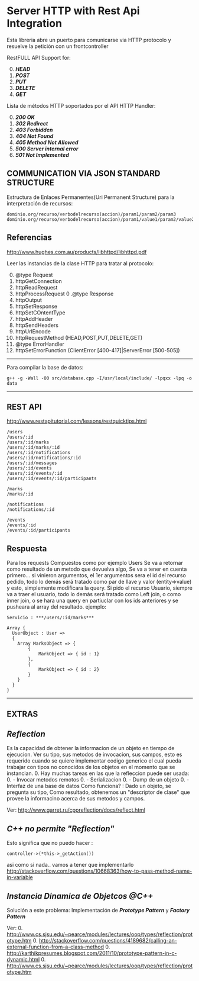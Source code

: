Server HTTP with Rest Api Integration
=============

Esta libreria abre un puerto para comunicarse via HTTP protocolo y resuelve
la petición con un frontcontroller


RestFULL API Support for:

0. ***HEAD***
0. ***POST***
0. ***PUT***
0. ***DELETE***
0. ***GET***

Lista de métodos HTTP soportados por el API HTTP Handler:

0. ***200 OK***
0. ***302 Redirect***
0. ***403 Forbidden***
0. ***404 Not Found***
0. ***405 Method Not Allowed***
0. ***500 Server internal error***
0. ***501 Not Implemented***

COMMUNICATION VIA JSON STANDARD STRUCTURE
------

Estructura de Enlaces Permanentes(Uri Permanent Structure) para la interpretación de recursos:

```
dominio.org/recurso/verbodelrecurso(accion)/param1/param2/param3
dominio.org/recurso/verbodelrecurso(accion)/param1/value1/param2/value2/param3/value3
```

Referencias
------

http://www.hughes.com.au/products/libhttpd/libhttpd.pdf

Leer las instancias de la clase HTTP para tratar al protocolo:

0. @type Request
0. httpGetConnection
0. httpReadRequest
0. httpProcessRequest
0 .@type Response
0. httpOutput
0. httpSetResponse
0. httpSetCOntentType
0. httpAddHeader
0. httpSendHeaders
0. httpUrlEncode
0. httpRequestMethod (HEAD,POST,PUT,DELETE,GET)
0. @type ErrorHandler
0. httpSetErrorFunction (ClientError [400-417]|ServerError [500-505])

------------
Para compilar la base de datos:

```
g++ -g -Wall -O0 src/database.cpp -I/usr/local/include/ -lpqxx -lpq -o data
```

-----------------------------------------------------

REST API
-----------

http://www.restapitutorial.com/lessons/restquicktips.html

```
/users
/users/:id
/users/:id/marks
/users/:id/marks/:id
/users/:id/notifications
/users/:id/notifications/:id
/users/:id/messages
/users/:id/events
/users/:id/events/:id
/users/:id/events/:id/participants

/marks
/marks/:id

/notifications
/notifications/:id

/events
/events/:id
/events/:id/participants
```


Respuesta
------

Para los requests Compuestos como por ejemplo Users
Se va a retornar como resultado de un metodo que devuelva algo,
Se va a tener en cuenta primero... si vinieron argumentos, el 1er argumentos
sera el id del recurso pedido, todo lo demás será tratado como par de 
llave y valor (entity=>value) y esto, simplemente modificara la query.
Si pido el recurso Usuario, siempre va a traer el usuario, todo lo demás
será tratado como Left join, o como inner join, o se hara una query en partiuclar con los ids
anteriores y se pusheara al array del resultado.
ejemplo:


```
Servicio : ***/users/:id/marks***

Array {
  UserObject : User =>
  {
	Array MarksObject => {
		{		
			MarkObject => { id : 1}
		},
		{
			MarkObject => { id : 2}
		}
	}
  }
}
```


-----------------------------------------

EXTRAS
---------

***Reflection***
-----
Es la capacidad de obtener la informacion de un objeto en tiempo de ejecucion.
Ver su tipo, sus metodos de invocacion, sus campos, esto es requerido cuando se quiere
implementar codigo generico el cual pueda trabajar con tipos no conocidos de los objetos
en el momento que se instancian.
0. Hay muchas tareas en las que la refleccion puede ser usada: 
	0. - Invocar metodos remotos
	0. - Serializacion
	0. - Dump de un objeto
	0. - Interfaz de una base de datos
Como funciona? : Dado un objeto, se pregunta su tipo,
Como resultado, obtenemos un "descriptor de clase" que provee la informacino acerca de sus metodos y campos.

Ver: http://www.garret.ru/cppreflection/docs/reflect.html

***C++ no permite "Reflection"***
-----
Esto significa que no puedo hacer : 
```
controller->(*this->_getAction())
```
asi como si nada.. vamos a tener que implementarlo
http://stackoverflow.com/questions/10668363/how-to-pass-method-name-in-variable

***Instancia Dinamica de Objetcos @C++***
-----
Solución a este problema:
Implementación de ***Prototype Pattern*** y ***Factory Pattern***

Ver: 
0. http://www.cs.sjsu.edu/~pearce/modules/lectures/oop/types/reflection/prototype.htm
0. http://stackoverflow.com/questions/4189682/calling-an-external-function-from-a-class-method
0. http://karthikpresumes.blogspot.com/2011/10/prototype-pattern-in-c-dynamic.html
0. http://www.cs.sjsu.edu/~pearce/modules/lectures/oop/types/reflection/prototype.htm
